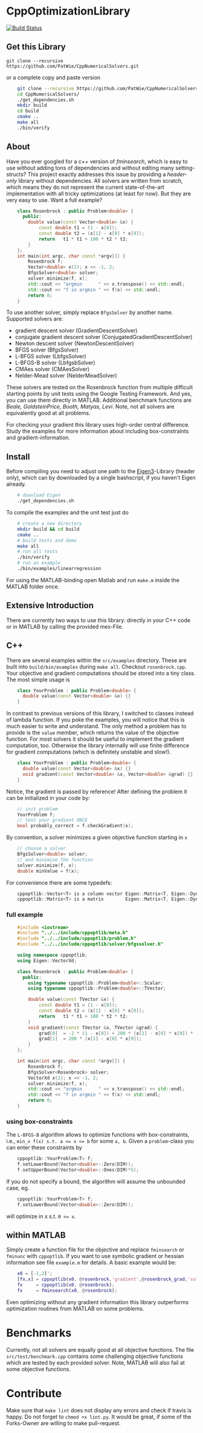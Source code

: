 CppOptimizationLibrary
=================================================================

[![Build Status](https://api.travis-ci.org/PatWie/CppNumericalSolvers.svg?branch=master)](http://travis-ci.org/PatWie/CppNumericalSolvers)

Get this Library
-----------

    git clone --recursive https://github.com/PatWie/CppNumericalSolvers.git

or a complete copy and paste version
````bash
    git clone --recursive https://github.com/PatWie/CppNumericalSolvers.git
    cd CppNumericalSolvers/
    ./get_dependencies.sh
    mkdir build
    cd build
    cmake ..
    make all
    ./bin/verify
````
About
-----------
Have you ever googled for a c++ version of *fminsearch*, which is easy to use without adding tons of dependencies and without editing many setting-structs? This project exactly addresses this issue by providing a *header-only* library without dependencies. All solvers are written from scratch, which means they do not represent the current state-of-the-art implementation with all tricky optimizations (at least for now). But they are very easy to use. Want a full example?

````cpp
    class Rosenbrock : public Problem<double> {
      public:
        double value(const Vector<double> &x) {
            const double t1 = (1 - x[0]);
            const double t2 = (x[1] - x[0] * x[0]);
            return   t1 * t1 + 100 * t2 * t2;
        }
    };
    int main(int argc, char const *argv[]) {
        Rosenbrock f;
        Vector<double> x(2); x << -1, 2;
        BfgsSolver<double> solver;
        solver.minimize(f, x);
        std::cout << "argmin      " << x.transpose() << std::endl;
        std::cout << "f in argmin " << f(x) << std::endl;
        return 0;
    }
````
To use another solver, simply replace `BfgsSolver` by another name.
Supported solvers are:

- gradient descent solver (GradientDescentSolver)
- conjugate gradient descent solver (ConjugatedGradientDescentSolver)
- Newton descent solver (NewtonDescentSolver)
- BFGS solver (BfgsSolver)
- L-BFGS solver (LbfgsSolver)
- L-BFGS-B solver (LbfgsbSolver)
- CMAes solver (CMAesSolver)
- Nelder-Mead solver (NelderMeadSolver)

These solvers are tested on the Rosenbrock function from multiple difficult starting points by unit tests using the Google Testing Framework. And yes, you can use them directly in MATLAB.
Additional benchmark functions are *Beale, GoldsteinPrice, Booth, Matyas, Levi*. Note, not all solvers are equivalently good at all problems.

For checking your gradient this library uses high-order central difference. Study the examples for more information about including box-constraints and gradient-information.

Install
-----------

Before compiling you need to adjust one path to the [Eigen3][eigen3]-Library (header only), which can by downloaded by a single bashscript, if you haven't Eigen already.
````bash
    # download Eigen
    ./get_dependencies.sh
````
To compile the examples and the unit test just do
````bash
    # create a new directory
    mkdir build && cd build   
    cmake ..
    # build tests and demo  
    make all    
    # run all tests                
    ./bin/verify  
    # run an example
    ./bin/examples/linearregression    
````
For using the MATLAB-binding open Matlab and run `make.m` inside the MATLAB folder once.

Extensive Introduction
-----------

There are currently two ways to use this library: directly in your C++ code or in MATLAB by calling the provided mex-File.

## C++

There are several examples within the `src/examples` directory. These are built into `build/bin/examples` during `make all`.
Checkout `rosenbrock.cpp`. Your objective and gradient computations should be stored into a tiny class. The most simple usage is
````cpp
    class YourProblem : public Problem<double> {
      double value(const Vector<double> &x) {}
    }
````
In contrast to previous versions of this library, I switched to classes instead of lambda function. If you poke the examples, you will notice that this is much easier to write and understand. The only method a problem has to provide is the `value` member, which returns the value of the objective function.
For most solvers it should be useful to implement the gradient computation, too. Otherwise the library internally will use finite difference for gradient computations (which is definitely unstable and slow!).
````cpp
    class YourProblem : public Problem<double> {
      double value(const Vector<double> &x) {}
      void gradient(const Vector<double> &x, Vector<double> &grad) {}
    }
````
Notice, the gradient is passed by reference!
After defining the problem it can be initialized in your code by:
````cpp
    // init problem
    YourProblem f;
    // test your gradient ONCE
    bool probably_correct = f.checkGradient(x);
````
By convention, a solver minimizes a given objective function starting in `x`
````cpp
    // choose a solver
    BfgsSolver<double> solver;
    // and minimize the function
    solver.minimize(f, x);
    double minValue = f(x);
````
For convenience there are some typedefs:
````cpp
    cppoptlib::Vector<T> is a column vector Eigen::Matrix<T, Eigen::Dynamic, 1>;
    cppoptlib::Matrix<T> is a matrix        Eigen::Matrix<T, Eigen::Dynamic, Eigen::Dynamic>;
````
### full example
````cpp
    #include <iostream>
    #include "../../include/cppoptlib/meta.h"
    #include "../../include/cppoptlib/problem.h"
    #include "../../include/cppoptlib/solver/bfgssolver.h"

    using namespace cppoptlib;
    using Eigen::VectorXd;

    class Rosenbrock : public Problem<double> {
      public:
        using typename cppoptlib::Problem<double>::Scalar;
        using typename cppoptlib::Problem<double>::TVector;

        double value(const TVector &x) {
            const double t1 = (1 - x[0]);
            const double t2 = (x[1] - x[0] * x[0]);
            return   t1 * t1 + 100 * t2 * t2;
        }
        void gradient(const TVector &x, TVector &grad) {
            grad[0]  = -2 * (1 - x[0]) + 200 * (x[1] - x[0] * x[0]) * (-2 * x[0]);
            grad[1]  = 200 * (x[1] - x[0] * x[0]);
        }
    };

    int main(int argc, char const *argv[]) {
        Rosenbrock f;
        BfgsSolver<Rosenbrock> solver;
        VectorXd x(2); x << -1, 2;
        solver.minimize(f, x);
        std::cout << "argmin      " << x.transpose() << std::endl;
        std::cout << "f in argmin " << f(x) << std::endl;
        return 0;
    }
````
### using box-constraints

The `L-BFGS-B` algorithm allows to optimize functions with box-constraints, i.e., `min_x f(x) s.t. a <= x <= b` for some `a, b`. Given a `problem`-class you can enter these constraints by
````cpp
    cppoptlib::YourProblem<T> f;
    f.setLowerBound(Vector<double>::Zero(DIM));
    f.setUpperBound(Vector<double>::Ones(DIM)*5);
````
If you do not specify a bound, the algorithm will assume the unbounded case, eg.
````cpp
    cppoptlib::YourProblem<T> f;
    f.setLowerBound(Vector<double>::Zero(DIM));
````
will optimize in x s.t. `0 <= x`.

## within MATLAB

Simply create a function file for the objective and replace `fminsearch` or `fminunc` with `cppoptlib`. If you want to use symbolic gradient or hessian information see file `example.m` for details. A basic example would be:
````matlab
    x0 = [-1,2]';
    [fx,x] = cppoptlib(x0, @rosenbrock,'gradient',@rosenbrock_grad,'solver','bfgs');
    fx     = cppoptlib(x0, @rosenbrock);
    fx     = fminsearch(x0, @rosenbrock);
````
Even optimizing without any gradient information this library outperforms optimization routines from MATLAB on some problems.

# Benchmarks

Currently, not all solvers are equally good at all objective functions. The file `src/test/benchmark.cpp` contains some challenging objective functions which are tested by each provided solver. Note, MATLAB will also fail at some objective functions.

# Contribute

Make sure that `make lint` does not display any errors and check if travis is happy. Do not forget to `chmod +x lint.py`. It would be great, if some of the Forks-Owner are willing to make pull-request.

[eigen3]: http://eigen.tuxfamily.org/
[matlab]: http://www.mathworks.de/products/matlab/
